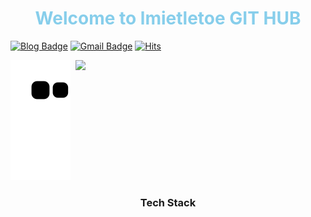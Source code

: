 <h1 align="center" style="color:skyblue;">Welcome to lmietletoe GIT HUB</h1>


<!-- card  -->
<div align="left">
 
[![Blog Badge](http://img.shields.io/badge/-Blog-black?style=flat-square&link=https://lmietletoe.tistory.com)](https://lmietletoe.tistory.com)
[![Gmail Badge](https://img.shields.io/badge/-Gmail-d14836?style=flat-square&logo=Gmail&logoColor=white&link=mailto:imdlqudgml@gmail.com)](mailto:imdlqudgml@gmail.com)
[![Hits](https://hits.seeyoufarm.com/api/count/incr/badge.svg?url=https%3A%2F%2Fgithub.com%2FLmistletoe&count_bg=%2379C83D&title_bg=%23555555&icon=&icon_color=%23E7E7E7&title=views&edge_flat=false)](https://github.com/Lmistletoe)
</div> 
 
<!-- Github status  --><!-- url: https://80000coding.oopy.io/865f4b2a-5198-49e8-a173-0f893a4fed45 -->
<img align="right" width="400px" src="https://github-readme-stats.vercel.app/api?username=Lmistletoe&show_icons=true&theme=cobalt"/>


<!-- 꿈틀이 -->
![snake gif](https://github.com/Lmistletoe/Lmistletoe/blob/output/github-contribution-grid-snake.svg)


<h3 align="center">Tech Stack</h3>
